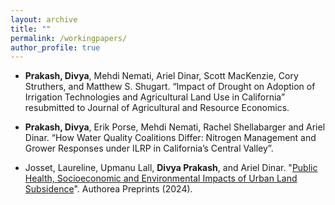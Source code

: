 ```yaml
---
layout: archive
title: ""
permalink: /workingpapers/
author_profile: true
---
```


<!--### Presentations--> 


* **Prakash, Divya**, Mehdi Nemati, Ariel Dinar, Scott MacKenzie, Cory Struthers, and Matthew S. Shugart. “Impact of Drought on Adoption of Irrigation Technologies and Agricultural Land Use in California” resubmitted to Journal of Agricultural and Resource Economics.
  
* **Prakash, Divya**, Erik Porse, Mehdi Nemati, Rachel Shellabarger and Ariel Dinar. “How Water Quality Coalitions Differ: Nitrogen Management and Grower Responses under ILRP in California’s Central Valley”.

* Josset, Laureline, Upmanu Lall, **Divya Prakash**, and Ariel Dinar. "[Public Health, Socioeconomic and Environmental Impacts of Urban Land Subsidence](https://essopenarchive.org/users/744843/articles/717164-public-health-socioeconomic-and-environmental-impacts-of-urban-land-subsidence)". Authorea Preprints (2024).
